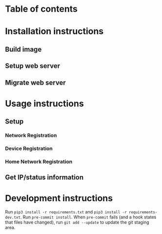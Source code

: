 # Table of contents

# Installation instructions
## Build image


## Setup web server


## Migrate web server


# Usage instructions
## Setup
### Network Registration


### Device Registration


### Home Network Registration


## Get IP/status information


# Development instructions
Run `pip3 install -r requirements.txt` and `pip3 install -r requirements-dev.txt`.
Run `pre-commit install`.
When `pre-commit` fails (and a hook states that files have changed), run `git add --update` to update the git staging area.
